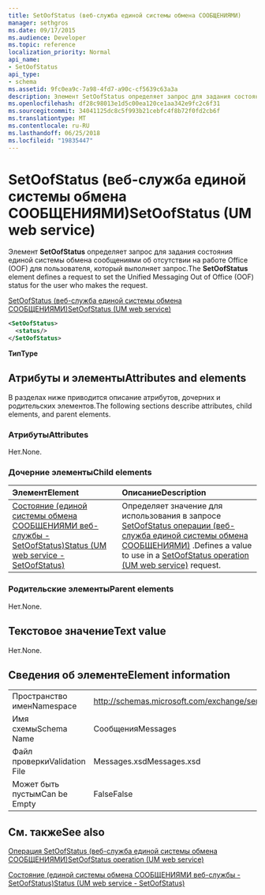 ```yaml
---
title: SetOofStatus (веб-служба единой системы обмена СООБЩЕНИЯМИ)
manager: sethgros
ms.date: 09/17/2015
ms.audience: Developer
ms.topic: reference
localization_priority: Normal
api_name:
- SetOofStatus
api_type:
- schema
ms.assetid: 9fc0ea9c-7a98-4fd7-a90c-cf5639c63a3a
description: Элемент SetOofStatus определяет запрос для задания состояния единой системы обмена сообщениями об отсутствии на работе Office (OOF) для пользователя, который выполняет запрос.
ms.openlocfilehash: df28c98013e1d5c00ea120ce1aa342e9fc2c6f31
ms.sourcegitcommit: 34041125dc8c5f993b21cebfc4f8b72f0fd2cb6f
ms.translationtype: MT
ms.contentlocale: ru-RU
ms.lasthandoff: 06/25/2018
ms.locfileid: "19835447"
---
```

# <a name="setoofstatus-um-web-service"></a><span data-ttu-id="b7daf-103">SetOofStatus (веб-служба единой системы обмена СООБЩЕНИЯМИ)</span><span class="sxs-lookup"><span data-stu-id="b7daf-103">SetOofStatus (UM web service)</span></span>

<span data-ttu-id="b7daf-104">Элемент **SetOofStatus** определяет запрос для задания состояния единой системы обмена сообщениями об отсутствии на работе Office (OOF) для пользователя, который выполняет запрос.</span><span class="sxs-lookup"><span data-stu-id="b7daf-104">The **SetOofStatus** element defines a request to set the Unified Messaging Out of Office (OOF) status for the user who makes the request.</span></span> 
  
[<span data-ttu-id="b7daf-105">SetOofStatus (веб-служба единой системы обмена СООБЩЕНИЯМИ)</span><span class="sxs-lookup"><span data-stu-id="b7daf-105">SetOofStatus (UM web service)</span></span>](setoofstatus-um-web-service.md)
  
```xml
<SetOofStatus>
  <status/>
</SetOofStatus>
```

 <span data-ttu-id="b7daf-106">**Тип**</span><span class="sxs-lookup"><span data-stu-id="b7daf-106">**Type**</span></span>
## <a name="attributes-and-elements"></a><span data-ttu-id="b7daf-107">Атрибуты и элементы</span><span class="sxs-lookup"><span data-stu-id="b7daf-107">Attributes and elements</span></span>

<span data-ttu-id="b7daf-108">В разделах ниже приводится описание атрибутов, дочерних и родительских элементов.</span><span class="sxs-lookup"><span data-stu-id="b7daf-108">The following sections describe attributes, child elements, and parent elements.</span></span>
  
### <a name="attributes"></a><span data-ttu-id="b7daf-109">Атрибуты</span><span class="sxs-lookup"><span data-stu-id="b7daf-109">Attributes</span></span>

<span data-ttu-id="b7daf-110">Нет.</span><span class="sxs-lookup"><span data-stu-id="b7daf-110">None.</span></span>
  
### <a name="child-elements"></a><span data-ttu-id="b7daf-111">Дочерние элементы</span><span class="sxs-lookup"><span data-stu-id="b7daf-111">Child elements</span></span>

|<span data-ttu-id="b7daf-112">**Элемент**</span><span class="sxs-lookup"><span data-stu-id="b7daf-112">**Element**</span></span>|<span data-ttu-id="b7daf-113">**Описание**</span><span class="sxs-lookup"><span data-stu-id="b7daf-113">**Description**</span></span>|
|:-----|:-----|
|[<span data-ttu-id="b7daf-114">Состояние (единой системы обмена СООБЩЕНИЯМИ веб-службы - SetOofStatus)</span><span class="sxs-lookup"><span data-stu-id="b7daf-114">Status (UM web service - SetOofStatus)</span></span>](status-um-web-servicesetoofstatus.md) <br/> |<span data-ttu-id="b7daf-115">Определяет значение для использования в запросе [SetOofStatus операции (веб-служба единой системы обмена СООБЩЕНИЯМИ)](setoofstatus-operation-um-web-service.md) .</span><span class="sxs-lookup"><span data-stu-id="b7daf-115">Defines a value to use in a [SetOofStatus operation (UM web service)](setoofstatus-operation-um-web-service.md) request.</span></span>  <br/> |
   
### <a name="parent-elements"></a><span data-ttu-id="b7daf-116">Родительские элементы</span><span class="sxs-lookup"><span data-stu-id="b7daf-116">Parent elements</span></span>

<span data-ttu-id="b7daf-117">Нет.</span><span class="sxs-lookup"><span data-stu-id="b7daf-117">None.</span></span>
  
## <a name="text-value"></a><span data-ttu-id="b7daf-118">Текстовое значение</span><span class="sxs-lookup"><span data-stu-id="b7daf-118">Text value</span></span>

<span data-ttu-id="b7daf-119">Нет.</span><span class="sxs-lookup"><span data-stu-id="b7daf-119">None.</span></span>
  
## <a name="element-information"></a><span data-ttu-id="b7daf-120">Сведения об элементе</span><span class="sxs-lookup"><span data-stu-id="b7daf-120">Element information</span></span>

|||
|:-----|:-----|
|<span data-ttu-id="b7daf-121">Пространство имен</span><span class="sxs-lookup"><span data-stu-id="b7daf-121">Namespace</span></span>  <br/> |http://schemas.microsoft.com/exchange/services/2006/messages  <br/> |
|<span data-ttu-id="b7daf-122">Имя схемы</span><span class="sxs-lookup"><span data-stu-id="b7daf-122">Schema Name</span></span>  <br/> |<span data-ttu-id="b7daf-123">Сообщения</span><span class="sxs-lookup"><span data-stu-id="b7daf-123">Messages</span></span>  <br/> |
|<span data-ttu-id="b7daf-124">Файл проверки</span><span class="sxs-lookup"><span data-stu-id="b7daf-124">Validation File</span></span>  <br/> |<span data-ttu-id="b7daf-125">Messages.xsd</span><span class="sxs-lookup"><span data-stu-id="b7daf-125">Messages.xsd</span></span>  <br/> |
|<span data-ttu-id="b7daf-126">Может быть пустым</span><span class="sxs-lookup"><span data-stu-id="b7daf-126">Can be Empty</span></span>  <br/> |<span data-ttu-id="b7daf-127">False</span><span class="sxs-lookup"><span data-stu-id="b7daf-127">False</span></span>  <br/> |
   
## <a name="see-also"></a><span data-ttu-id="b7daf-128">См. также</span><span class="sxs-lookup"><span data-stu-id="b7daf-128">See also</span></span>



[<span data-ttu-id="b7daf-129">Операция SetOofStatus (веб-служба единой системы обмена СООБЩЕНИЯМИ)</span><span class="sxs-lookup"><span data-stu-id="b7daf-129">SetOofStatus operation (UM web service)</span></span>](setoofstatus-operation-um-web-service.md)
  
[<span data-ttu-id="b7daf-130">Состояние (единой системы обмена СООБЩЕНИЯМИ веб-службы - SetOofStatus)</span><span class="sxs-lookup"><span data-stu-id="b7daf-130">Status (UM web service - SetOofStatus)</span></span>](status-um-web-servicesetoofstatus.md)


